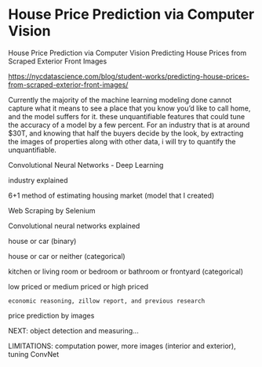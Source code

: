 # House Price Prediction via Computer Vision
 House Price Prediction via Computer Vision
 Predicting House Prices from Scraped Exterior Front Images
 
 https://nycdatascience.com/blog/student-works/predicting-house-prices-from-scraped-exterior-front-images/
 
 Currently the majority of the machine learning modeling done cannot capture what it means to see a place that you know you’d like to call home, and the model suffers for it. these unquantifiable features that could tune the accuracy of a model by a few percent. For an industry that is at around $30T, and knowing that half the buyers decide by the look, by extracting the images of properties along with other data, i will try to quantify the unquantifiable.
 
 Convolutional Neural Networks - Deep Learning
 
  
 industry explained
 
 6+1 method of estimating housing market (model that I created)
 
 Web Scraping by Selenium
 
 Convolutional neural networks explained
 
 house or car (binary)
 
 house or car or neither (categorical)
 
 kitchen or living room or bedroom or bathroom or frontyard (categorical)
 
 low priced or medium priced or high priced
 
 	economic reasoning, zillow report, and previous research
	
 price prediction by images
 
 NEXT: object detection and measuring...
 
 LIMITATIONS: computation power, more images (interior and exterior), tuning ConvNet 
 
 